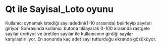  # Qt ile Sayisal_Loto oyunu
 Kullanıcı oynamak istediği sayı adedini(1-10 arasında) belirleyip sayıları giriyor. Sonrasında kullanıcı butona tıklayarak 0-100 arasında rastgele sayılar üretiyor ve üretilen sayılar ile kullanıcının girdiği sayılar karşılaştırılıyor. En sonunda kaç adet sayı tutturduğu ekranda gözüküyor.
